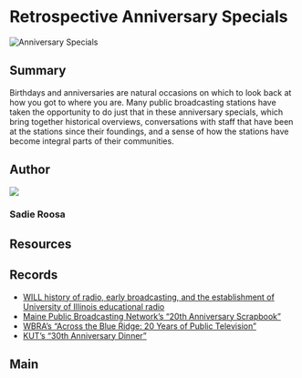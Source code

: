# Retrospective Anniversary Specials

![Anniversary Specials](https://s3.amazonaws.com/americanarchive.org/exhibits/AAPB_Exhibit_StationHistories_image2.jpg)

## Summary

Birthdays and anniversaries are natural occasions on which to look back at how you got to where you are. Many public broadcasting stations have taken the opportunity to do just that in these anniversary specials, which bring together historical overviews, conversations with staff that have been at the stations since their foundings, and a sense of how the stations have become integral parts of their communities.

## Author

<img class="img-circle" src="https://s3.amazonaws.com/americanarchive.org/staff/Staff_Roosa.jpg"/>

### Sadie Roosa

## Resources

## Records
- [WILL history of radio, early broadcasting, and the establishment of University of Illinois educational radio](/catalog/cpb-aacip_16-79v15q57)
- [Maine Public Broadcasting Network’s “20th Anniversary Scrapbook”](/catalog/cpb-aacip_245-214mwb7d)
- [WBRA’s “Across the Blue Ridge: 20 Years of Public Television”](/catalog/cpb-aacip_85-85n8ptc3)
- [KUT’s “30th Anniversary Dinner”](/catalog/cpb-aacip_402-70zpch1s)

## Main


